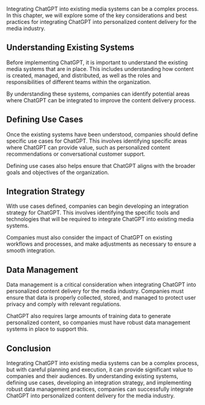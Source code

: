 
Integrating ChatGPT into existing media systems can be a complex process. In this chapter, we will explore some of the key considerations and best practices for integrating ChatGPT into personalized content delivery for the media industry.

Understanding Existing Systems
------------------------------

Before implementing ChatGPT, it is important to understand the existing media systems that are in place. This includes understanding how content is created, managed, and distributed, as well as the roles and responsibilities of different teams within the organization.

By understanding these systems, companies can identify potential areas where ChatGPT can be integrated to improve the content delivery process.

Defining Use Cases
------------------

Once the existing systems have been understood, companies should define specific use cases for ChatGPT. This involves identifying specific areas where ChatGPT can provide value, such as personalized content recommendations or conversational customer support.

Defining use cases also helps ensure that ChatGPT aligns with the broader goals and objectives of the organization.

Integration Strategy
--------------------

With use cases defined, companies can begin developing an integration strategy for ChatGPT. This involves identifying the specific tools and technologies that will be required to integrate ChatGPT into existing media systems.

Companies must also consider the impact of ChatGPT on existing workflows and processes, and make adjustments as necessary to ensure a smooth integration.

Data Management
---------------

Data management is a critical consideration when integrating ChatGPT into personalized content delivery for the media industry. Companies must ensure that data is properly collected, stored, and managed to protect user privacy and comply with relevant regulations.

ChatGPT also requires large amounts of training data to generate personalized content, so companies must have robust data management systems in place to support this.

Conclusion
----------

Integrating ChatGPT into existing media systems can be a complex process, but with careful planning and execution, it can provide significant value to companies and their audiences. By understanding existing systems, defining use cases, developing an integration strategy, and implementing robust data management practices, companies can successfully integrate ChatGPT into personalized content delivery for the media industry.

